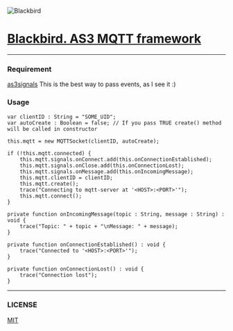 ![Blackbird][title_image]
# [Blackbird. AS3 MQTT framework][blackbird]
---
### Requirement
[as3signals][signals]
This is the best way to pass events, as I see it :)
### Usage
```as3
var clientID : String = "SOME_UID";
var autoCreate : Boolean = false; // If you pass TRUE create() method will be called in constructor

this.mqtt = new MQTTSocket(clientID, autoCreate);

if (!this.mqtt.connected) {
	this.mqtt.signals.onConnect.add(this.onConnectionEstablished);
	this.mqtt.signals.onClose.add(this.onConnectionLost);
	this.mqtt.signals.onMessage.add(this.onIncomingMessage);
	this.mqtt.clientID = clientID;
	this.mqtt.create();
	trace("Connecting to mqtt-server at '<HOST>:<PORT>'");
	this.mqtt.connect();
}

private function onIncomingMessage(topic : String, message : String) : void {
	trace("Topic: " + topic + "\nMessage: " + message);
}

private function onConnectionEstablished() : void {
	trace("Connected to '<HOST>:<PORT>'");
}

private function onConnectionLost() : void {
	trace("Connection lost");
}
```

---
### LICENSE
[MIT][license]

[title_image]: https://dl.dropboxusercontent.com/u/41163165/readme_title.png
[blackbird]: http://blackbird.scriptor.me
[signals]: https://github.com/robertpenner/as3-signals
[license]: https://github.com/actionsmile/blackbird/blob/master/LICENSE.md

